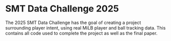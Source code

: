 # SMT Data Challenge 2025
The 2025 SMT Data Challenge has the goal of creating a project surrounding player intent, using real MiLB player and ball tracking data. This contains all code used to complete the project as well as the final paper.
